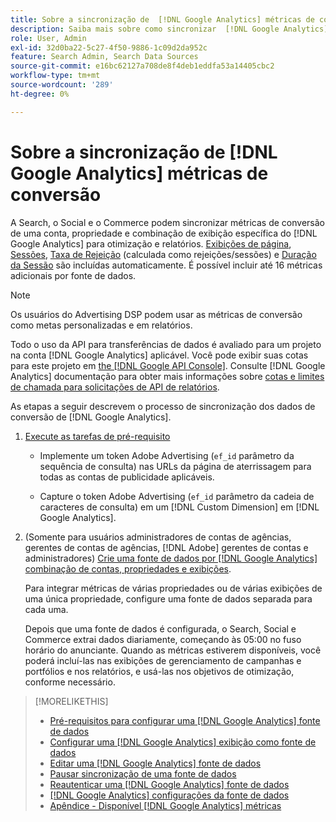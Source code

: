 ```yaml
---
title: Sobre a sincronização de  [!DNL Google Analytics] métricas de conversão
description: Saiba mais sobre como sincronizar  [!DNL Google Analytics] métricas de conversão para otimização e relatórios.
role: User, Admin
exl-id: 32d0ba22-5c27-4f50-9886-1c09d2da952c
feature: Search Admin, Search Data Sources
source-git-commit: e16bc62127a708de8f4deb1eddfa53a14405cbc2
workflow-type: tm+mt
source-wordcount: '289'
ht-degree: 0%

---
```


# Sobre a sincronização de [!DNL Google Analytics] métricas de conversão

A Search, o Social e o Commerce podem sincronizar métricas de conversão de uma conta, propriedade e combinação de exibição específica do [!DNL Google Analytics] para otimização e relatórios. [Exibições de página](https://ga-dev-tools.google/dimensions-metrics-explorer/#view=detail&amp;group=page_tracking&amp;jump=ga_pageviews), [Sessões](https://ga-dev-tools.google/dimensions-metrics-explorer/#view=detail&amp;group=session&amp;jump=ga_sessions), [Taxa de Rejeição](https://ga-dev-tools.google/dimensions-metrics-explorer/#view=detail&amp;group=session&amp;jump=ga_bouncerate) (calculada como rejeições/sessões) e [Duração da Sessão](https://ga-dev-tools.google/dimensions-metrics-explorer/#view=detail&amp;group=session&amp;jump=ga_sessionduration) são incluídas automaticamente. É possível incluir até 16 métricas adicionais por fonte de dados.

>[!NOTE]
>
>Os usuários do Advertising DSP podem usar as métricas de conversão como metas personalizadas e em relatórios.

Todo o uso da API para transferências de dados é avaliado para um projeto na conta [!DNL Google Analytics] aplicável. Você pode exibir suas cotas para este projeto em [the [!DNL Google API Console]](https://console.developers.google.com/apis/api/analytics-json.googleapis.com/quotas). Consulte [!DNL Google Analytics] documentação para obter mais informações sobre [cotas e limites de chamada para solicitações de API de relatórios](https://developers.google.com/analytics/devguides/reporting/core/v4/limits-quotas).

As etapas a seguir descrevem o processo de sincronização dos dados de conversão de [!DNL Google Analytics].

1. [Execute as tarefas de pré-requisito](data-source-prerequisites.md)

   * Implemente um token Adobe Advertising (`ef_id` parâmetro da sequência de consulta) nas URLs da página de aterrissagem para todas as contas de publicidade aplicáveis.

   * Capture o token Adobe Advertising (`ef_id` parâmetro da cadeia de caracteres de consulta) em um [!DNL Custom Dimension] em [!DNL Google Analytics].

1. (Somente para usuários administradores de contas de agências, gerentes de contas de agências, [!DNL Adobe] gerentes de contas e administradores) [Crie uma fonte de dados por [!DNL Google Analytics] combinação de contas, propriedades e exibições](data-source-configure.md).

   Para integrar métricas de várias propriedades ou de várias exibições de uma única propriedade, configure uma fonte de dados separada para cada uma.

   Depois que uma fonte de dados é configurada, o Search, Social e Commerce extrai dados diariamente, começando às 05:00 no fuso horário do anunciante. Quando as métricas estiverem disponíveis, você poderá incluí-las nas exibições de gerenciamento de campanhas e portfólios e nos relatórios, e usá-las nos objetivos de otimização, conforme necessário.

>[!MORELIKETHIS]
>
>* [Pré-requisitos para configurar uma [!DNL Google Analytics] fonte de dados](data-source-prerequisites.md)
>* [Configurar uma  [!DNL Google Analytics] exibição como fonte de dados](data-source-configure.md)
>* [Editar uma [!DNL Google Analytics] fonte de dados](data-source-edit.md)
>* [Pausar sincronização de uma fonte de dados](data-source-pause.md)
>* [Reautenticar uma [!DNL Google Analytics] fonte de dados](data-source-reauthenticate.md)
>* [[!DNL Google Analytics] configurações da fonte de dados](data-source-settings.md)
>* [Apêndice - Disponível [!DNL Google Analytics] métricas](data-source-ga-metrics.md)
